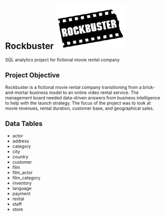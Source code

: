 # Rockbuster ![Blockbuster parody logo.](https://github.com/bruceramseyer/rockbuster/blob/main/ROCKBUSTER%20logo.png)
SQL analytics project for fictional movie rental company

## Project Objective
Rockbuster is a fictional movie rental company transitioning from a brick-and-mortar business model to an online video rental service. The management board needed data-driven answers from business intelligence to help with the launch strategy. The focus of the project was to look at movie revenues, rental duration, customer base, and geographical sales. 

## Data Tables
+ actor
+ address
+ category
+ city
+ country
+ customer
+ film
+ film_actor
+ film_category
+ inventory
+ language
+ payment
+ rental
+ staff
+ store
